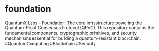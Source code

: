 # foundation
QuantumX Labs - Foundation: The core infrastructure powering the Quantum-Proof Consensus Protocol (QPoC). This repository contains the fundamental components, cryptographic primitives, and security mechanisms essential for building a quantum-resistant blockchain.  #QuantumComputing #Blockchain #Security 
